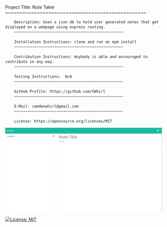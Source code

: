 Project Title: Note Taker 
        ~~~~~~~~~~~~~~~~~~~~~~~~~~~~~~~~~~~~~~~~~~~~~~~~~

        Description: Uses a json db to hold user generated notes that get displayed on a webpage using express routing.  
        ~~~~~~~~~~~~~~~~~~~~~~~~~~~~~~~~~~~~~~~~~~~~~~~~~

        Installation Instructions: clone and run an npm install 
        ~~~~~~~~~~~~~~~~~~~~~~~~~~~~~~~~~~~~~~~~~~~~~~~~~

        Contribution Instructions: Anybody is able and encouraged to contribute in any way.
        ~~~~~~~~~~~~~~~~~~~~~~~~~~~~~~~~~~~~~~~~~~~~~~~~~

        Testing Instructions:  N/A
        ~~~~~~~~~~~~~~~~~~~~~~~~~~~~~~~~~~~~~~~~~~~~~~~~~

        GitHub Profile: https://github.com/CWhirl
        ~~~~~~~~~~~~~~~~~~~~~~~~~~~~~~~~~~~~~~~~~~~~~~~~~

        E-Mail: camdenwhirl@gmail.com
        ~~~~~~~~~~~~~~~~~~~~~~~~~~~~~~~~~~~~~~~~~~~~~~~~~

        License: https://opensource.org/licenses/MIT
        

![Example Screenshot](assets\note-taker-example.png)

        
[![License: MIT](https://img.shields.io/badge/License-MIT-yellow.svg)](https://opensource.org/licenses/MIT)